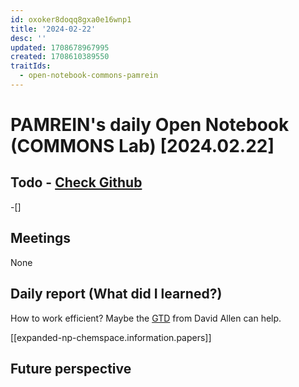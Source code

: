 ```yaml
---
id: oxoker8doqq8gxa0e16wnp1
title: '2024-02-22'
desc: ''
updated: 1708678967995
created: 1708610389550
traitIds:
  - open-notebook-commons-pamrein
---
```


# PAMREIN's daily Open Notebook (COMMONS Lab) [2024.02.22]

## Todo - [Check Github](https://github.com/orgs/commons-research/projects/2/views/1)
-[]


## Meetings
None


## Daily report (What did I learned?)
How to work efficient? Maybe the [GTD](https://en.wikipedia.org/wiki/Getting_Things_Done) from David Allen can help.  

[[expanded-np-chemspace.information.papers]]



## Future perspective
